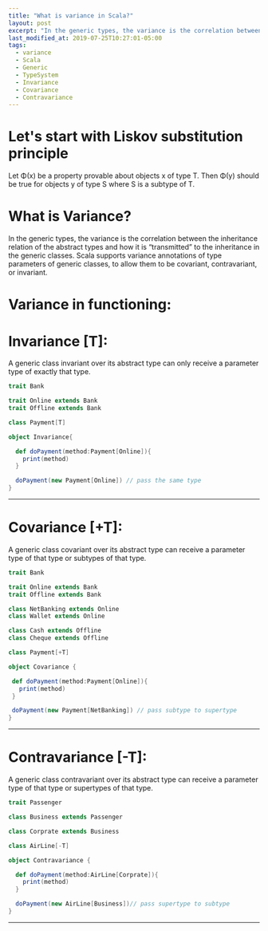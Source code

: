 ```yaml
---
title: "What is variance in Scala?"
layout: post
excerpt: "In the generic types, the variance is the correlation between the inheritance relation of the abstract types and how it is “transmitted” to the inheritance in the generic classes. Scala supports variance annotations of type parameters of generic classes, to allow them to be covariant, contravariant, or invariant."
last_modified_at: 2019-07-25T10:27:01-05:00
tags:
  - variance
  - Scala
  - Generic
  - TypeSystem
  - Invariance
  - Covariance
  - Contravariance
---
```

# Let's start with Liskov substitution principle
Let Φ(x) be a property provable about objects x of type T. Then Φ(y) should be true for objects y of type S where S is a subtype of T.

# What is Variance?
In the generic types, the variance is the correlation between the inheritance relation of the abstract types and how it is “transmitted” to the inheritance in the generic classes. Scala supports variance annotations of type parameters of generic classes, to allow them to be covariant, contravariant, or invariant.

# Variance in functioning:

# Invariance [T]: 
A generic class invariant over its abstract type can only receive a parameter type of exactly that type.
```scala
trait Bank

trait Online extends Bank
trait Offline extends Bank

class Payment[T]

object Invariance{

  def doPayment(method:Payment[Online]){
    print(method)
  }

  doPayment(new Payment[Online]) // pass the same type
}
```
------------
# Covariance [+T]:
 A generic class covariant over its abstract type can receive a parameter type of that type or subtypes of that type.
 ```scala
trait Bank

trait Online extends Bank
trait Offline extends Bank

class NetBanking extends Online
class Wallet extends Online

class Cash extends Offline
class Cheque extends Offline

class Payment[+T]

object Covariance {

  def doPayment(method:Payment[Online]){
    print(method)
  }

  doPayment(new Payment[NetBanking]) // pass subtype to supertype
}
```
------------
# Contravariance [-T]: 
A generic class contravariant over its abstract type can receive a parameter type of that type or supertypes of that type.
```scala
trait Passenger

class Business extends Passenger

class Corprate extends Business

class AirLine[-T]

object Contravariance {

  def doPayment(method:AirLine[Corprate]){
    print(method)
  }

  doPayment(new AirLine[Business])// pass supertype to subtype
}
```

------------
